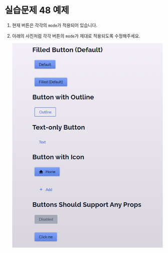 # 실습문제 48 예제

1. 현재 버튼은 각각의 `mode`가 적용되어 있습니다.
2. 아래의 사진처럼 각각 버튼의 `mode`가 제대로 적용되도록 수정해주세요.

   ![사진](./image.png)
